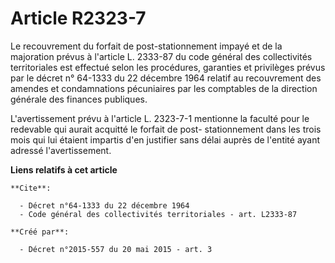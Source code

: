 # Article R2323-7

Le recouvrement du forfait de post-stationnement impayé et de la majoration prévus à l'article L. 2333-87 du code général des
collectivités territoriales est effectué selon les procédures, garanties et privilèges prévus par le décret n° 64-1333 du 22
décembre 1964 relatif au recouvrement des amendes et condamnations pécuniaires par les comptables de la direction générale
des finances publiques.

L'avertissement prévu à l'article L. 2323-7-1 mentionne la faculté pour le redevable qui aurait acquitté le forfait de post-
stationnement dans les trois mois qui lui étaient impartis d'en justifier sans délai auprès de l'entité ayant adressé
l'avertissement.

**Liens relatifs à cet article**

	**Cite**:

	  - Décret n°64-1333 du 22 décembre 1964
	  - Code général des collectivités territoriales - art. L2333-87

	**Créé par**:

	  - Décret n°2015-557 du 20 mai 2015 - art. 3
